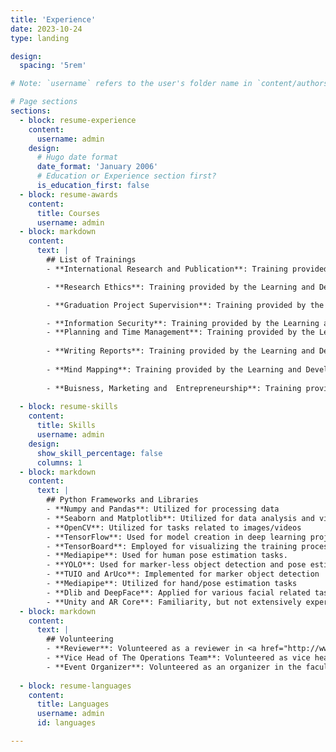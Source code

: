 ```yaml
---
title: 'Experience'
date: 2023-10-24
type: landing

design:
  spacing: '5rem'

# Note: `username` refers to the user's folder name in `content/authors/`

# Page sections
sections:
  - block: resume-experience
    content:
      username: admin
    design:
      # Hugo date format
      date_format: 'January 2006'
      # Education or Experience section first?
      is_education_first: false
  - block: resume-awards
    content:
      title: Courses
      username: admin
  - block: markdown
    content:
      text: |
        ## List of Trainings
        - **International Research and Publication**: Training provided by the Learning and Development Section at October for Modern Sciences and Arts (MSA) university. (2024)

        - **Research Ethics**: Training provided by the Learning and Development Section at October for Modern Sciences and Arts (MSA) university. (2024)

        - **Graduation Project Supervision**: Training provided by the Learning and Development Section at October for Modern Sciences and Arts (MSA) university.(2024)

        - **Information Security**: Training provided by the Learning and Development Section at October for Modern Sciences and Arts (MSA) university. (2024) 
        - **Planning and Time Management**: Training provided by the Learning and Development Section at October for Modern Sciences and Arts (MSA) university. (2024)
            
        - **Writing Reports**: Training provided by the Learning and Development Section at October for Modern Sciences and Arts (MSA) university. (2024)
        
        - **Mind Mapping**: Training provided by the Learning and Development Section at October for Modern Sciences and Arts (MSA) university. (2024)
        
        - **Buisness, Marketing and  Entrepreneurship**: Training provided by the Technology Innovation and Entrepreneurship Center (TIEC). (2018)
        
  - block: resume-skills
    content:
      title: Skills
      username: admin
    design:
      show_skill_percentage: false
      columns: 1
  - block: markdown
    content:
      text: |
        ## Python Frameworks and Libraries      
        - **Numpy and Pandas**: Utilized for processing data
        - **Seaborn and Matplotlib**: Utilized for data analysis and visualization
        - **OpenCV**: Utilized for tasks related to images/videos
        - **TensorFlow**: Used for model creation in deep learning projects
        - **TensorBoard**: Employed for visualizing the training process and model evaluation
        - **Mediapipe**: Used for human pose estimation tasks.
        - **YOLO**: Used for marker-less object detection and pose estimation tasks
        - **TUIO and ArUco**: Implemented for marker object detection
        - **Mediapipe**: Utilized for hand/pose estimation tasks
        - **Dlib and DeepFace**: Applied for various facial related tasks such as facial expression, facial recognition, gaze tracking, and landmark detection
        - **Unity and AR Core**: Familiarity, but not extensively experienced. Utilized for AR applications.
  - block: markdown
    content:
      text: |
        ## Volunteering
        - **Reviewer**: Volunteered as a reviewer in <a href="http://www.iwacce.org/" target="_blank">The Third International Workshop on Automation, Control and Communication Engineering (IWACCE2024)</a> conference held in Hihhot, China.
        - **Vice Head of The Operations Team**: Volunteered as vice head of <a href="http://imsa.msa.edu.eg/" target="_blank">First and Second conferences of Intelligent Methods, Systems, and Application</a> conference held in Cairo, Egypt.
        - **Event Organizer**: Volunteered as an organizer in the faculty scientific day (<a href="https://deepminds.msa.edu.eg/" target="_blank">Deep Minds</a>) held at October University for Modern Sciences and Arts (MSA) in Cairo, Egypt.
     
  - block: resume-languages
    content:
      title: Languages
      username: admin
      id: languages

---
```

